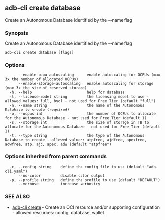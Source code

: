 ## adb-cli create database

Create an Autonomous Database identified by the --name flag

### Synopsis

Create an Autonomous Database identified by the --name flag

```
adb-cli create database [flags]
```

### Options

```
      --enable-ocpu-autoscaling      enable autoscaling for OCPUs (max 3x the number of allocated OCPUs)
      --enable-storage-autoscaling   enable autoscaling for storage (max 3x the size of reserved storage)
  -h, --help                         help for database
  -l, --license-model string         the licensing model to use - allowed values: full, byol - not used for Free Tier (default "full")
  -n, --name string                  the name of the Autonomous Database to create (required)
  -o, --ocpus int                    the number of OCPUs to allocate for the Autonomous Database - not used for Free Tier (default 1)
  -s, --storage int                  the size of storage in TB to allocate for the Autonomous Database - not used for Free Tier (default 1)
  -t, --type string                  the type of the Autonomous Database to create - allowed values: atpfree, ajdfree, apexfree, adwfree, atp, ajd, apex, adw (default "atpfree")
```

### Options inherited from parent commands

```
  -c, --config string    define the config file to use (default "adb-cli.yaml")
      --no-color         disable color output
  -p, --profile string   define the profile to use (default "DEFAULT")
      --verbose          increase verbosity
```

### SEE ALSO

* [adb-cli create](adb-cli_create.md)	 - Create an OCI resource and/or supporting configuration - allowed resources: config, database, wallet

